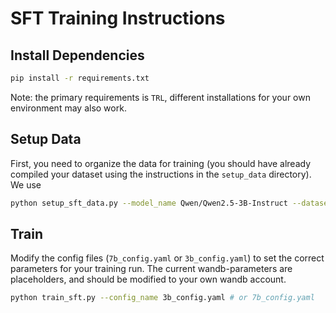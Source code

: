 # SFT Training Instructions

## Install Dependencies

```bash
pip install -r requirements.txt
```

Note: the primary requirements is `TRL`, different installations for your own environment may also work.

## Setup Data

First, you need to organize the data for training (you should have already compiled your dataset using the instructions in the `setup_data` directory). We use 

```bash
python setup_sft_data.py --model_name Qwen/Qwen2.5-3B-Instruct --dataset_name FINAL_long_story_noprompt_dataset --data_dir sft_data/
```

## Train

Modify the config files (`7b_config.yaml` or `3b_config.yaml`) to set the correct parameters for your training run. The current wandb-parameters are placeholders, and should be modified to your own wandb account.

```bash
python train_sft.py --config_name 3b_config.yaml # or 7b_config.yaml
```








